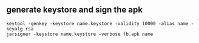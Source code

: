 ## generate keystore and sign the apk

```
keytool -genkey -keystore name.keystore -validity 10000 -alias name -keyalg rsa
jarsigner -keystore name.keystore -verbose fb.apk name
```
